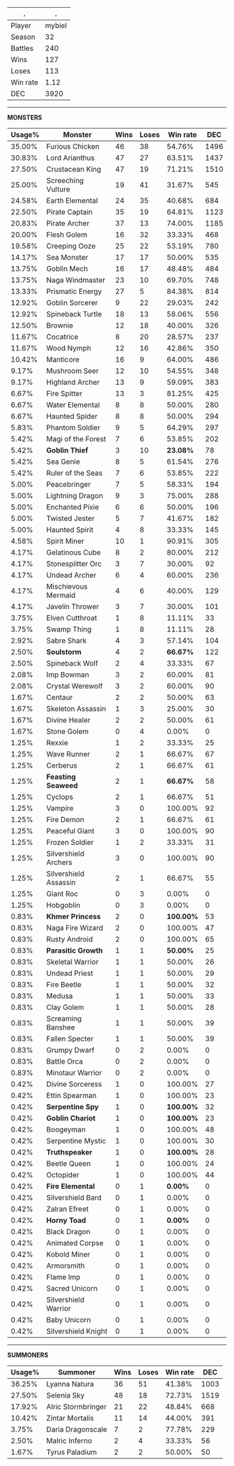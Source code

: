 .|.
|-|-
Player|mybiel
Season|32
Battles|240
Wins|127
Loses|113
Win rate|1.12
DEC|3920

---
**MONSTERS**

Usage%|Monster|Wins|Loses|Win rate|DEC|
-|-|-|-|-|-|
35.00%|Furious Chicken|46|38|54.76%|1496|
30.83%|Lord Arianthus|47|27|63.51%|1437|
27.50%|Crustacean King|47|19|71.21%|1510|
25.00%|Screeching Vulture|19|41|31.67%|545|
24.58%|Earth Elemental|24|35|40.68%|684|
22.50%|Pirate Captain|35|19|64.81%|1123|
20.83%|Pirate Archer|37|13|74.00%|1185|
20.00%|Flesh Golem|16|32|33.33%|468|
19.58%|Creeping Ooze|25|22|53.19%|780|
14.17%|Sea Monster|17|17|50.00%|535|
13.75%|Goblin Mech|16|17|48.48%|484|
13.75%|Naga Windmaster|23|10|69.70%|748|
13.33%|Prismatic Energy|27|5|84.38%|814|
12.92%|Goblin Sorcerer|9|22|29.03%|242|
12.92%|Spineback Turtle|18|13|58.06%|556|
12.50%|Brownie|12|18|40.00%|326|
11.67%|Cocatrice|8|20|28.57%|237|
11.67%|Wood Nymph|12|16|42.86%|350|
10.42%|Manticore|16|9|64.00%|486|
9.17%|Mushroom Seer|12|10|54.55%|348|
9.17%|Highland Archer|13|9|59.09%|383|
6.67%|Fire Spitter|13|3|81.25%|425|
6.67%|Water Elemental|8|8|50.00%|280|
6.67%|Haunted Spider|8|8|50.00%|294|
5.83%|Phantom Soldier|9|5|64.29%|297|
5.42%|Magi of the Forest|7|6|53.85%|202|
5.42%|**Goblin Thief**|3|10|**23.08%**|78|
5.42%|Sea Genie|8|5|61.54%|276|
5.42%|Ruler of the Seas|7|6|53.85%|222|
5.00%|Peacebringer|7|5|58.33%|194|
5.00%|Lightning Dragon|9|3|75.00%|288|
5.00%|Enchanted Pixie|6|6|50.00%|196|
5.00%|Twisted Jester|5|7|41.67%|182|
5.00%|Haunted Spirit|4|8|33.33%|145|
4.58%|Spirit Miner|10|1|90.91%|305|
4.17%|Gelatinous Cube|8|2|80.00%|212|
4.17%|Stonesplitter Orc|3|7|30.00%|92|
4.17%|Undead Archer|6|4|60.00%|236|
4.17%|Mischievous Mermaid|4|6|40.00%|129|
4.17%|Javelin Thrower|3|7|30.00%|101|
3.75%|Elven Cutthroat|1|8|11.11%|33|
3.75%|Swamp Thing|1|8|11.11%|28|
2.92%|Sabre Shark|4|3|57.14%|104|
2.50%|**Soulstorm**|4|2|**66.67%**|122|
2.50%|Spineback Wolf|2|4|33.33%|67|
2.08%|Imp Bowman|3|2|60.00%|81|
2.08%|Crystal Werewolf|3|2|60.00%|90|
1.67%|Centaur|2|2|50.00%|63|
1.67%|Skeleton Assassin|1|3|25.00%|30|
1.67%|Divine Healer|2|2|50.00%|61|
1.67%|Stone Golem|0|4|0.00%|0|
1.25%|Rexxie|1|2|33.33%|25|
1.25%|Wave Runner|2|1|66.67%|67|
1.25%|Cerberus|2|1|66.67%|61|
1.25%|**Feasting Seaweed**|2|1|**66.67%**|58|
1.25%|Cyclops|2|1|66.67%|51|
1.25%|Vampire|3|0|100.00%|92|
1.25%|Fire Demon|2|1|66.67%|61|
1.25%|Peaceful Giant|3|0|100.00%|90|
1.25%|Frozen Soldier|1|2|33.33%|31|
1.25%|Silvershield Archers|3|0|100.00%|90|
1.25%|Silvershield Assassin|2|1|66.67%|55|
1.25%|Giant Roc|0|3|0.00%|0|
1.25%|Hobgoblin|0|3|0.00%|0|
0.83%|**Khmer Princess**|2|0|**100.00%**|53|
0.83%|Naga Fire Wizard|2|0|100.00%|47|
0.83%|Rusty Android|2|0|100.00%|65|
0.83%|**Parasitic Growth**|1|1|**50.00%**|25|
0.83%|Skeletal Warrior|1|1|50.00%|26|
0.83%|Undead Priest|1|1|50.00%|29|
0.83%|Fire Beetle|1|1|50.00%|32|
0.83%|Medusa|1|1|50.00%|33|
0.83%|Clay Golem|1|1|50.00%|28|
0.83%|Screaming Banshee|1|1|50.00%|39|
0.83%|Fallen Specter|1|1|50.00%|39|
0.83%|Grumpy Dwarf|0|2|0.00%|0|
0.83%|Battle Orca|0|2|0.00%|0|
0.83%|Minotaur Warrior|0|2|0.00%|0|
0.42%|Divine Sorceress|1|0|100.00%|27|
0.42%|Ettin Spearman|1|0|100.00%|23|
0.42%|**Serpentine Spy**|1|0|**100.00%**|32|
0.42%|**Goblin Chariot**|1|0|**100.00%**|23|
0.42%|Boogeyman|1|0|100.00%|48|
0.42%|Serpentine Mystic|1|0|100.00%|30|
0.42%|**Truthspeaker**|1|0|**100.00%**|28|
0.42%|Beetle Queen|1|0|100.00%|24|
0.42%|Octopider|1|0|100.00%|44|
0.42%|**Fire Elemental**|0|1|**0.00%**|0|
0.42%|Silvershield Bard|0|1|0.00%|0|
0.42%|Zalran Efreet|0|1|0.00%|0|
0.42%|**Horny Toad**|0|1|**0.00%**|0|
0.42%|Black Dragon|0|1|0.00%|0|
0.42%|Animated Corpse|0|1|0.00%|0|
0.42%|Kobold Miner|0|1|0.00%|0|
0.42%|Armorsmith|0|1|0.00%|0|
0.42%|Flame Imp|0|1|0.00%|0|
0.42%|Sacred Unicorn|0|1|0.00%|0|
0.42%|Silvershield Warrior|0|1|0.00%|0|
0.42%|Baby Unicorn|0|1|0.00%|0|
0.42%|Silvershield Knight|0|1|0.00%|0|

---
**SUMMONERS**

Usage%|Summoner|Wins|Loses|Win rate|DEC|
-|-|-|-|-|-|
36.25%|Lyanna Natura|36|51|41.38%|1003|
27.50%|Selenia Sky|48|18|72.73%|1519|
17.92%|Alric Stormbringer|21|22|48.84%|668|
10.42%|Zintar Mortalis|11|14|44.00%|391|
3.75%|Daria Dragonscale|7|2|77.78%|229|
2.50%|Malric Inferno|2|4|33.33%|56|
1.67%|Tyrus Paladium|2|2|50.00%|50|
